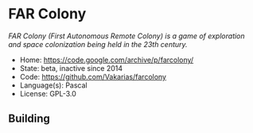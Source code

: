 # FAR Colony

_FAR Colony (First Autonomous Remote Colony) is a game of exploration and space colonization being held in the 23th century._

- Home: https://code.google.com/archive/p/farcolony/
- State: beta, inactive since 2014
- Code: https://github.com/Vakarias/farcolony
- Language(s): Pascal
- License: GPL-3.0

## Building

